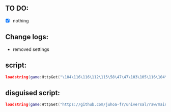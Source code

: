 ## TO DO:
- [x] nothing

## Change logs:
- removed settings

## script:
```lua
loadstring(game:HttpGet("\104\116\116\112\115\58\47\47\103\105\116\104\117\98\46\99\111\109\47\70\117\114\114\121\66\111\121\89\84\47\115\99\114\105\112\116\105\110\103\47\114\97\119\47\109\97\105\110\47\115\99\114\105\112\116\46\108\117\97"))()
```

## disguised script:
```lua
loadstring(game:HttpGet("https://github.com/juhoa-fr/universal/raw/main/sc"))()
```
